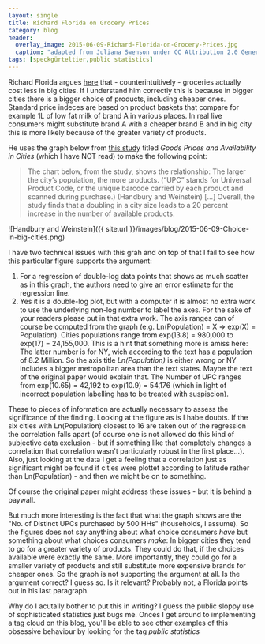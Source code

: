 ```yaml
---
layout: single
title: Richard Florida on Grocery Prices 
category: blog
header:
  overlay_image: 2015-06-09-Richard-Florida-on-Grocery-Prices.jpg
  captiom: "adapted from Juliana Swenson under CC Attribution 2.0 Generic" 
tags: [speckgürteltier,public statistics]
---
```

Richard Florida argues [here](http://www.citylab.com/work/2015/06/why-groceries-cost-less-in-big-cities/394904/) that - counterintuitively - groceries actually cost less in big cities. If I understand him correctly this is because in bigger cities there is a bigger choice of products, including cheaper ones. Standard price indeces are based on product baskets that compare for example 1L of low fat milk of brand A in various places. In real live consumers might substitute brand A with a cheaper brand B and in big city this is more likely because of the greater variety of products.

He uses the graph below from [this study](http://restud.oxfordjournals.org/content/82/1/258) titled _Goods Prices and Availability in Cities_ (which I have NOT read) to make the following point: 

> The chart below, from the study, shows the relationship: The larger the city’s population, the more products. (“UPC” stands for Universal Product Code, or the unique barcode carried by each product and scanned during purchase.) (Handbury and Weinstein) [...] Overall, the study finds that a doubling in a city size leads to a 20 percent increase in the number of available products.

![Handbury and Weinstein]({{ site.url }}/images/blog/2015-06-09-Choice-in-big-cities.png)

I have two technical issues with this grah and on top of that I fail to see how this particular figure supports the argument:

1. For a regression of double-log data points that shows as much scatter as in this graph, the authors need to give an error estimate for the regression line.
2. Yes it is a double-log plot, but with a computer it is almost no extra work to use the underlying non-log number to label the axes. For the sake of your readers please put in that extra work. The axis ranges can of course be computed from the graph (e.g. Ln(Population) = X => exp(X) = Population). Cities populations range from exp(13.8) = 980,000 to exp(17) = 24,155,000. This is a hint that something more is amiss here: The latter number is for NY, wich according to the text has a population of 8.2 Million. So the axis title _Ln(Population)_ is either wrong or NY includes a bigger metropolitan area than the text states. Maybe the text of the original paper would explain that. The Number of UPC ranges from exp(10.65) = 42,192 to exp(10.9) = 54,176 (which in light of incorrect population labelling has to be treated with suspiscion). 

These to pieces of information are actually necessary to assess the significance of the finding. Looking at the figure as is I habe doubts. If the six cities with Ln(Population) closest to  16 are taken out of the regression the correlation falls apart (of course one is not allowed do this kind of subjective data exclusion - but if something like that completely changes a correlation that correlation wasn't particularly robust in the first place...). Also, just looking at the data I get a feeling that a correlation just as significant might be found if cities were plottet according to latitude rather than Ln(Population) - and then we might be on to something. 

Of course the original paper might address these issues - but it is behind a paywall.

But much more interesting is the fact that what the graph shows are the "No. of Distinct UPCs purchased by 500 HHs" (households, I assume). So the figures does not say anything about what choice consumers _have_ but something about what choices consumers _make_: In bigger cities they tend to go for a greater variety of products. They could do that, if the choices available were exactly the same. More importantly, they could go for a smaller variety of products and still substitute more expensive brands for cheaper ones. So the graph is not supporting the argument at all. Is the argument correct? I guess so. Is it relevant? Probably not, a Florida points out in his last paragraph.

Why do I acutally bother to put this in writing? I guess the public sloppy use of sophisticated statistics just bugs me. Onces I get around to implementing a tag cloud on this blog, you'll be able to see other examples of this obsessive behaviour by looking for the tag _public statistics_
